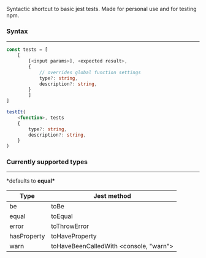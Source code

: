 Syntactic shortcut to basic jest tests. Made for personal use and for testing npm.

### Syntax

---

```typescript
const tests = [
    [
        [<input params>], <expected result>,
        {
            // overrides global function settings
            type?: string,
            description?: string,
        }
        ]
]
```

```typescript
testIt(
    <function>, tests
    {
        type?: string,
        description?: string,
    }
)
```

### Currently supported types

---

\*defaults to **equal\***

| Type        | Jest method                            |
| ----------- | -------------------------------------- |
| be          | toBe                                   |
| equal       | toEqual                                |
| error       | toThrowError                           |
| hasProperty | toHaveProperty                         |
| warn        | toHaveBeenCalledWith <console, "warn"> |
